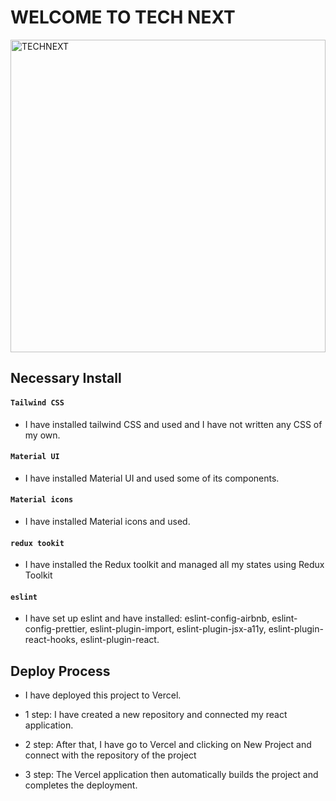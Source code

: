 # WELCOME TO TECH NEXT

<a href="https://technext-task.vercel.app/" target="_blank"><img src="https://i.ibb.co/KmGLhbr/techNext.png" width="100%" height="500px" alt="TECHNEXT"/></a>

## Necessary Install

#### `Tailwind CSS`

+ I have installed tailwind CSS and used and I have not written any CSS of my own. 

#### `Material UI`

+ I have installed Material UI and used some of its components.

#### `Material icons`

+ I have installed Material icons and used.

#### `redux tookit`

+ I have installed the Redux toolkit and managed all my states using Redux Toolkit

#### `eslint`

+ I have set up eslint and have installed: eslint-config-airbnb, eslint-config-prettier,  eslint-plugin-import,  eslint-plugin-jsx-a11y, eslint-plugin-react-hooks, eslint-plugin-react.

<!-- #### `Jest`

I've used Jest to test the application. We need some other packages to work with Jest. That's why @testing-library/react, jest-dom, and react-test-renderer are installed here. -->

## Deploy Process
+ I have deployed this project to Vercel.

+ 1 step: I have created a new repository and connected my react application.

+ 2 step: After that, I have go to Vercel and clicking on New Project and connect with the repository of the project

+ 3 step: The Vercel application then automatically builds the project and completes the deployment.